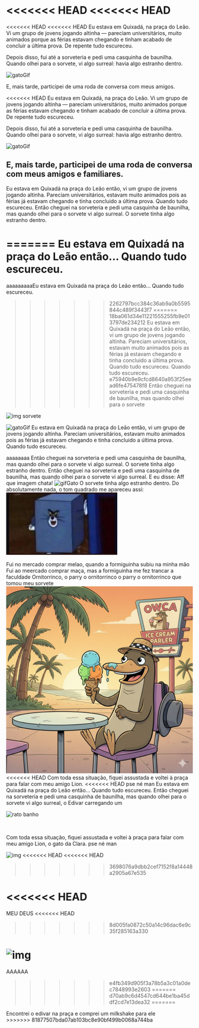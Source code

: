 <<<<<<< HEAD
<<<<<<< HEAD
=======
<<<<<<< HEAD
<<<<<<< HEAD
Eu estava em Quixadá, na praça do Leão. Vi um grupo de jovens jogando altinha — pareciam universitários, muito animados porque as férias estavam chegando e tinham acabado de concluir a última prova. De repente tudo escureceu.

Depois disso, fui até a sorveteria e pedi uma casquinha de baunilha. Quando olhei para o sorvete, vi algo surreal: havia algo estranho dentro.

![gatoGif](https://media1.tenor.com/m/dq-3KVwBe7EAAAAd/cat.gif)

E, mais tarde, participei de uma roda de conversa com meus amigos.

<<<<<<< HEAD
Eu estava em Quixadá, na praça do Leão. Vi um grupo de jovens jogando altinha — pareciam universitários, muito animados porque as férias estavam chegando e tinham acabado de concluir a última prova. De repente tudo escureceu.

Depois disso, fui até a sorveteria e pedi uma casquinha de baunilha. Quando olhei para o sorvete, vi algo surreal: havia algo estranho dentro.

![gatoGif](https://media1.tenor.com/m/dq-3KVwBe7EAAAAd/cat.gif)

## E, mais tarde, participei de uma roda de conversa com meus amigos e familiares.



Eu estava em Quixadá na praça do Leão então, vi um grupo de jovens jogando altinha. Pareciam universitários, estavam muito animados pois as férias já estavam chegando e tinha concluido a última prova. Quando tudo escureceu.
Então cheguei na sorveteria e pedi uma casquinha de baunilha, mas quando olhei para o sorvete vi algo surreal. O sorvete tinha algo estranho dentro.

=======
Eu estava em Quixadá na praça do Leão então... Quando tudo escureceu.
=======
aaaaaaaaaEu estava em Quixadá na praça do Leão então... Quando tudo escureceu.
>>>>>>> 2262797bcc384c36ab9a0b5595844c489f3443f7
=======
>>>>>>> 18ba061d34e11221555255fb9e013797de234212
Eu estava em Quixadá na praça do Leão então, vi um grupo de jovens jogando altinha. Pareciam universitários, estavam muito animados pois as férias já estavam chegando e tinha concluido a última prova. Quando tudo escureceu. Quando tudo escureceu.
>>>>>>> e75940b9e9cfcd8640a953f25eead6fe475478f8
Então cheguei na sorveteria e pedi uma casquinha de baunilha, mas quando olhei para o sorvete

![img sorvete](https://www.estadao.com.br/resizer/v2/ARWVXQGF6RGFRPBG6D3W26J5BQ.jpg?quality=80&auth=05206814eb1d0c668985a2e0c2753214c22489aacc1d4a58d007406e86ac0bcc&width=1200)

![gatoGif](https://media1.tenor.com/m/dq-3KVwBe7EAAAAd/cat.gif)
Eu estava em Quixadá na praça do Leão então, vi um grupo de jovens jogando altinha. Pareciam universitários, estavam muito animados pois as férias já estavam chegando e tinha concluido a última prova. Quando tudo escureceu.

aaaaaaaa
Então cheguei na sorveteria e pedi uma casquinha de baunilha, mas quando olhei para o sorvete vi algo surreal. O sorvete tinha algo estranho dentro.
Então cheguei na sorveteria e pedi uma casquinha de baunilha, mas quando olhei para o sorvete vi algo surreal. E eu disse: Aff que imagem chata!
<img src="https://media1.tenor.com/m/dq-3KVwBe7EAAAAd/cat.gif" alt="gifGato"/>
 O sorvete tinha algo estranho dentro. Do absolutamente nada, o tom quadrado me apareceu assi: ![alt text](image.png)

Fui no mercado comprar melao, quando a formiguinha subiu na minha mão
Fui ao meercado comprar maça, mas a formiguinha me fez trancar a faculdade
Ornitorrinco, o parry o ornitorrinco o parry o ornitorrinco que tomou meu sorvete ![alt text](parry.jpg)
<<<<<<< HEAD
Com toda essa situação, fiquei assustada e voltei à praça para falar com meu amigo Lion.
<<<<<<< HEAD
pse né man
Eu estava em Quixadá na praça do Leão então... Quando tudo escureceu.
Então cheguei na sorveteria e pedi uma casquinha de baunilha, mas quando olhei para o sorvete vi algo surreal, o Edivar carregando um















![rato banho](https://media1.tenor.com/m/BEQXJON8RaMAAAAd/rato-banho.gif)

<br/>

Com toda essa situação, fiquei assustada e voltei à praça para falar com meu amigo Lion, o gato da Clara.
pse né man

![img](https://miro.medium.com/v2/resize:fit:1200/0*tmfbLDU_hIeg0B3B.jpg)
<<<<<<< HEAD
<<<<<<< HEAD
>>>>>>> 3698076a9dbb2cef7152f8a14448a2905a67e535

<<<<<<< HEAD
=======
MEU DEUS
<<<<<<< HEAD
>>>>>>> 8d005fa0872c50a14c96dac6e9c35f285163a330

![img](https://miro.medium.com/v2/resize:fit:1000/0*yItQ1DiR5PLcd94T.jpg)
=======
AAAAAA
>>>>>>> e4fb349d905f3a78b5a3c01a0dec7848993e2603
=======
>>>>>>> d70ab9c6d4547cd644be1ba45ddf2cd7e13dea32
=======

<div>
	<span> 
		Encontrei o edivar na praça e comprei um milkshake para ele
	</span>
</div>
>>>>>>> 81877507bda07ab103bc8e90bf499b0068a744ba
